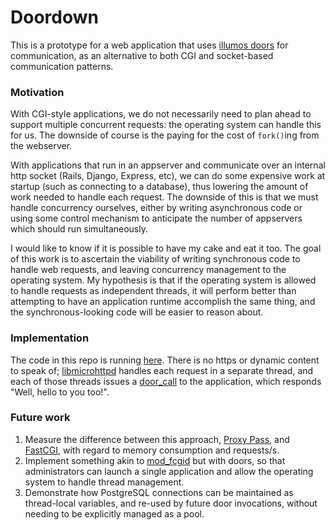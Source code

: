 # Doordown
This is a prototype for a web application that uses [illumos doors][1] for
communication, as an alternative to both CGI and socket-based communication
patterns.

### Motivation
With CGI-style applications, we do not necessarily need to plan ahead to support
multiple concurrent requests: the operating system can handle this for us. The
downside of course is the paying for the cost of `fork()`ing from the webserver.

With applications that run in an appserver and communicate over an internal http
socket (Rails, Django, Express, etc), we can do some expensive work at startup
(such as connecting to a database), thus lowering the amount of work needed to
handle each request. The downside of this is that we must handle concurrency
ourselves, either by writing asynchronous code or using some control mechanism
to anticipate the number of appservers which should run simultaneously.

I would like to know if it is possible to have my cake and eat it too. The goal
of this work is to ascertain the viability of writing synchronous code to handle
web requests, and leaving concurrency management to the operating system. My
hypothesis is that if the operating system is allowed to handle requests as
independent threads, it will perform better than attempting to have an
application runtime accomplish the same thing, and the synchronous-looking code
will be easier to reason about.

### Implementation
The code in this repo is running [here][2]. There is no https or dynamic content
to speak of; [libmicrohttpd][3] handles each request in a separate thread, and
each of those threads issues a [door_call][4] to the application, which responds
"Well, hello to you too!".

### Future work
1. Measure the difference between this approach, [Proxy Pass][6], and [FastCGI][5], with regard to memory consumption and requests/s.
1. Implement something akin to [mod_fcgid][5] but with doors, so that administrators can launch a single application and allow the operating system to handle thread management.
1. Demonstrate how PostgreSQL connections can be maintained as thread-local variables, and re-used by future door invocations, without needing to be explicitly managed as a pool.

[1]: https://github.com/robertdfrench/revolving-door
[2]: http://doordown.inst.c7a4437d-3835-44cd-d115-c3dd99dd176b.us-west-1.triton.zone/
[3]: https://www.gnu.org/software/libmicrohttpd/
[4]: https://www.illumos.org/man/3C/door_call
[5]: https://httpd.apache.org/mod_fcgid/mod/mod_fcgid.html
[6]: https://httpd.apache.org/docs/current/mod/mod_proxy.html
